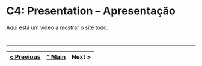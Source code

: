 # C4: Presentation – Apresentação


Aqui está um video a mostrar o site todo.


  <source src="img/video.mp4">



#

---  
[< Previous](c3.md) | [^ Main](https://github.com/tiwm23tig01) | Next >
:--- | :---: | ---: 
